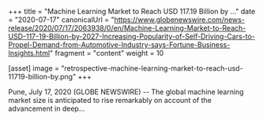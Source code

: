 +++
title = "Machine Learning Market to Reach USD 117.19 Billion by ..."
date = "2020-07-17"
canonicalUrl = "https://www.globenewswire.com/news-release/2020/07/17/2063938/0/en/Machine-Learning-Market-to-Reach-USD-117-19-Billion-by-2027-Increasing-Popularity-of-Self-Driving-Cars-to-Propel-Demand-from-Automotive-Industry-says-Fortune-Business-Insights.html"
fragment = "content"
weight = 10

[asset]
    image = "retrospective-machine-learning-market-to-reach-usd-11719-billion-by.png"
+++

Pune, July 17, 2020 (GLOBE NEWSWIRE) -- The global machine learning market 
size is anticipated to rise remarkably on account of the advancement in 
deep...
